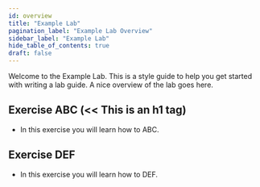 ```yaml
---
id: overview
title: "Example Lab"
pagination_label: "Example Lab Overview"
sidebar_label: "Example Lab"
hide_table_of_contents: true
draft: false
---
```


Welcome to the Example Lab.  This is a style guide to help you get started with writing a lab guide. A nice overview of the lab goes here. 

## Exercise ABC (<< This is an h1 tag)
  * In this exercise you will learn how to ABC.
## Exercise DEF
  * In this exercise you will learn how to DEF.
  